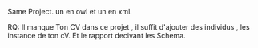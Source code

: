 Same Project. un en owl et un en xml.

RQ: Il manque Ton CV dans ce projet , il suffit d'ajouter des individus , les instance de ton cV.
Et le rapport decivant les Schema.
